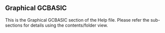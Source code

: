 <div class="section">

<div class="titlepage">

<div>

<div>

<span id="graphical_gcbasic"></span>Graphical GCBASIC
------------------------------------------------------

</div>

</div>

</div>

This is the Graphical GCBASIC section of the Help file. Please refer the
sub-sections for details using the contents/folder view.

</div>
